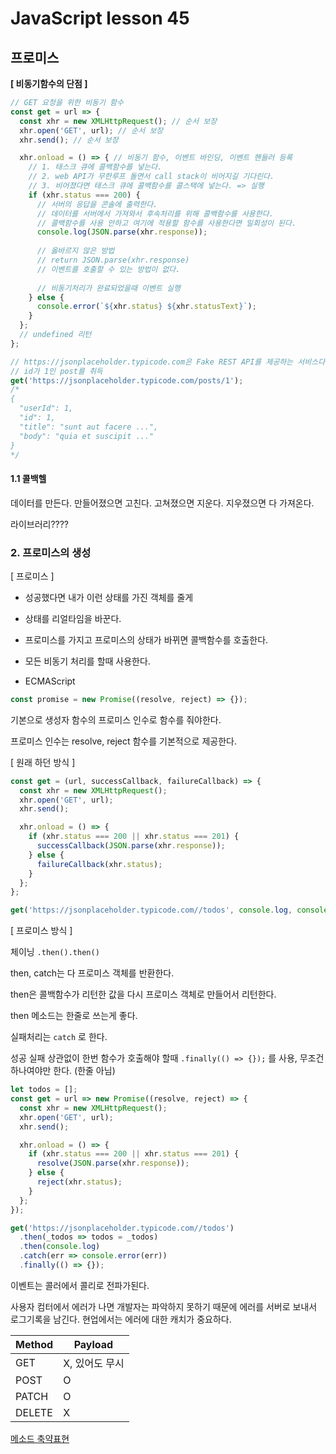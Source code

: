 # JavaScript lesson 45

## 프로미스

**[ 비동기함수의 단점 ]**

```js
// GET 요청을 위한 비동기 함수
const get = url => {
  const xhr = new XMLHttpRequest(); // 순서 보장
  xhr.open('GET', url); // 순서 보장
  xhr.send(); // 순서 보장

  xhr.onload = () => { // 비동기 함수, 이벤트 바인딩, 이벤트 핸들러 등록
    // 1. 태스크 큐에 콜백함수를 넣는다.
    // 2. web API가 무한루프 돌면서 call stack이 비어지길 기다린다.
    // 3. 비어졌다면 태스크 큐에 콜백함수를 콜스택에 넣는다. => 실행
    if (xhr.status === 200) {
      // 서버의 응답을 콘솔에 출력한다.
      // 데이터를 서버에서 가져와서 후속처리를 위해 콜백함수를 사용한다.
      // 콜백함수를 사용 안하고 여기에 적용할 함수를 사용한다면 일회성이 된다.
      console.log(JSON.parse(xhr.response));
      
      // 옳바르지 않은 방법
      // return JSON.parse(xhr.response)
      // 이벤트를 호출할 수 있는 방법이 없다.
      
      // 비동기처리가 완료되었을때 이벤트 실행
    } else {
      console.error(`${xhr.status} ${xhr.statusText}`);
    }
  };
  // undefined 리턴
};

// https://jsonplaceholder.typicode.com은 Fake REST API를 제공하는 서비스다.
// id가 1인 post를 취득
get('https://jsonplaceholder.typicode.com/posts/1');
/*
{
  "userId": 1,
  "id": 1,
  "title": "sunt aut facere ...",
  "body": "quia et suscipit ..."
}
*/
```



#### 1.1 콜백헬

데이터를 만든다. 만들어졌으면 고친다. 고쳐졌으면 지운다. 지우졌으면 다 가져온다.

라이브러리????



### 2. 프로미스의 생성

[ 프로미스 ] 

- 성공했다면 내가 이런 상태를 가진 객체를 줄게

- 상태를 리얼타임을 바꾼다.

- 프로미스를 가지고 프로미스의 상태가 바뀌면 콜백함수를 호출한다.

- 모든 비동기 처리를 할때 사용한다.
- ECMAScript

```js
const promise = new Promise((resolve, reject) => {});
```

기본으로 생성자 함수의 프로미스 인수로 함수를 줘야한다.

프로미스 인수는 resolve, reject 함수를 기본적으로 제공한다.



[ 원래 하던 방식 ]

```js
const get = (url, successCallback, failureCallback) => {
  const xhr = new XMLHttpRequest();
  xhr.open('GET', url);
  xhr.send();

  xhr.onload = () => {
    if (xhr.status === 200 || xhr.status === 201) {
      successCallback(JSON.parse(xhr.response));
    } else {
      failureCallback(xhr.status);
    }
  };
};

get('https://jsonplaceholder.typicode.com//todos', console.log, console.error);

```

[ 프로미스 방식 ]

체이닝 `.then().then()`

then, catch는 다 프로미스 객체를 반환한다. 

then은 콜백함수가 리턴한 값을 다시 프로미스 객체로 만들어서 리턴한다.

then 메소드는 한줄로 쓰는게 좋다.

실패처리는 `catch` 로 한다.

성공 실패 상관없이 한번 함수가 호출해야 할때 `.finally(() => {});` 를 사용, 무조건 하나여야만 한다. (한줄 아님)

```js
let todos = [];
const get = url => new Promise((resolve, reject) => {
  const xhr = new XMLHttpRequest();
  xhr.open('GET', url);
  xhr.send();

  xhr.onload = () => {
    if (xhr.status === 200 || xhr.status === 201) {
      resolve(JSON.parse(xhr.response));
    } else {
      reject(xhr.status);
    }
  };
});

get('https://jsonplaceholder.typicode.com//todos')
  .then(_todos => todos = _todos)
  .then(console.log)
  .catch(err => console.error(err))
  .finally(() => {});
```



이벤트는 콜러에서 콜리로 전파가된다.

사용자 컴터에서 에러가 나면 개발자는 파악하지 못하기 때문에 에러를 서버로 보내서 로그기록을 남긴다. 현업에서는 에러에 대한 캐치가 중요하다.

| Method | Payload        |
| ------ | -------------- |
| GET    | X, 있어도 무시 |
| POST   | O              |
| PATCH  | O              |
| DELETE | X              |



[메소드 축약표현]([https://poiemaweb.com/fastcampus/constructor#24-%EB%82%B4%EB%B6%80-%EB%A9%94%EC%84%9C%EB%93%9C-call%EA%B3%BC-construct](https://poiemaweb.com/fastcampus/constructor#24-내부-메서드-call과-construct))

